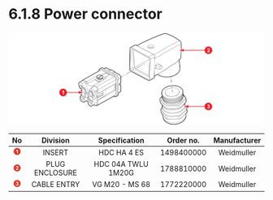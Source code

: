 # 6.1.8 Power connector

![](../../_assets/image142.png)

|                     **No**                    |  **Division**  |  **Specification** | **Order no.** | Manufacturer |
| :-------------------------------------------: | :------------: | :----------------: | :-----------: | :----------: |
| ![Adobe Systems](../../_assets/1.png) |     INSERT     |     HDC HA 4 ES    |   1498400000  |  Weidmuller  |
| ![Adobe Systems](../../_assets/2.png) | PLUG ENCLOSURE | HDC 04A TWLU 1M20G |   1788810000  |  Weidmuller  |
| ![Adobe Systems](../../_assets/3.png) |   CABLE ENTRY  |   VG M20 - MS 68   |   1772220000  |  Weidmuller  |
